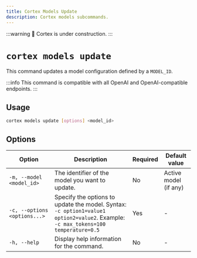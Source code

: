 ```yaml
---
title: Cortex Models Update
description: Cortex models subcommands.
---
```


:::warning
🚧 Cortex is under construction.
:::

# `cortex models update`

This command updates a model configuration defined by a `MODEL_ID`.

:::info
This command is compatible with all OpenAI and OpenAI-compatible endpoints.
:::

## Usage

```bash
cortex models update [options] <model_id>
```

## Options

| Option                      | Description                                                                                           | Required | Default value        |
|-----------------------------|-------------------------------------------------------------------------------------------------------|----------|----------------------|
| `-m, --model <model_id>`    | The identifier of the model you want to update.      | No       | Active model (if any) |
| `-c, --options <options...>`| Specify the options to update the model. Syntax: `-c option1=value1 option2=value2`. Example: `-c max_tokens=100 temperature=0.5` | Yes      |         -             |
| `-h, --help`                | Display help information for the command.                                                              | No       |         -             |


